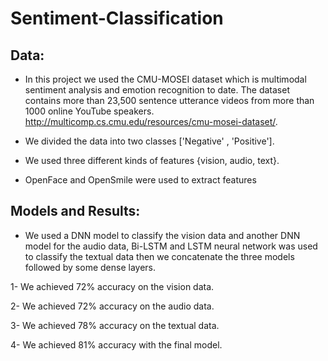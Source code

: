 # Sentiment-Classification
## Data:
* In this project we used the CMU-MOSEI dataset which is multimodal sentiment analysis and emotion recognition to date. The dataset contains more than 23,500 sentence utterance videos from more than 1000 online YouTube speakers. http://multicomp.cs.cmu.edu/resources/cmu-mosei-dataset/.

* We divided the data into two classes ['Negative' , 'Positive'].

* We used three different kinds of features {vision, audio, text}.

* OpenFace and OpenSmile were used to extract features

## Models and Results:
* We used a DNN model to classify the vision data and another DNN model for the audio data, Bi-LSTM and LSTM neural network was used to classify the textual data then we concatenate the three models followed by some dense layers.

1- We achieved 72% accuracy on the vision data.

2- We achieved 72% accuracy on the audio data.

3- We achieved 78% accuracy on the textual data.

4- We achieved 81% accuracy with the final model.
